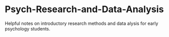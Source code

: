 # Psych-Research-and-Data-Analysis
Helpful notes on introductory research methods and data alysis for early psychology students.
